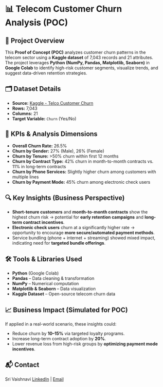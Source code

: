 # 📊 Telecom Customer Churn Analysis (POC)

## 📌 Project Overview
This **Proof of Concept (POC)** analyzes customer churn patterns in the telecom sector using a **Kaggle dataset** of 7,043 records and 21 attributes. The project leverages **Python (NumPy, Pandas, Matplotlib, Seaborn)** in **Google Colab** to identify high-risk customer segments, visualize trends, and suggest data-driven retention strategies.

## 🗂 Dataset Details
- **Source:** [Kaggle - Telco Customer Churn](https://www.kaggle.com/datasets/blastchar/telco-customer-churn)
- **Rows:** 7,043
- **Columns:** 21
- **Target Variable:** `Churn` (Yes/No)

## 🎯 KPIs & Analysis Dimensions
- **Overall Churn Rate:** 26.5%
- **Churn by Gender:** 27% (Male), 26% (Female)
- **Churn by Tenure:** >50% churn within first 12 months
- **Churn by Contract Type:** 42% churn in month-to-month contracts vs. 11% in long-term contracts
- **Churn by Phone Services:** Slightly higher churn among customers with multiple lines
- **Churn by Payment Mode:** 45% churn among electronic check users

## 🔍 Key Insights (Business Perspective)
- **Short-tenure customers** and **month-to-month contracts** show the highest churn risk → potential for **early retention campaigns** and **long-term contract incentives**.
- **Electronic check users** churn at a significantly higher rate → opportunity to encourage **more secure/automated payment methods**.
- Service bundling (phone + internet + streaming) showed mixed impact, indicating need for **targeted bundle offerings**.

## 🛠 Tools & Libraries Used
- **Python** (Google Colab)
- **Pandas** – Data cleaning & transformation
- **NumPy** – Numerical computation
- **Matplotlib & Seaborn** – Data visualization
- **Kaggle Dataset** – Open-source telecom churn data

## 📈 Business Impact (Simulated for POC)
If applied in a real-world scenario, these insights could:
- Reduce churn by **10–15%** via targeted loyalty programs.
- Increase long-term contract adoption by **20%**.
- Lower revenue loss from high-risk groups by **optimizing payment mode incentives**.


## 📬 Contact
Sri Vaishnavi
[LinkedIn](www.linkedin.com/in/srivaishnavigolla) | [Email](srivaishnavi017@gmail.com)
